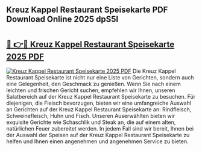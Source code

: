 ## Kreuz Kappel Restaurant Speisekarte PDF Download Online 2025 dpS5I

# <h2><a href="http://gc7t89b.nevu.top/?p=Kreuz+Kappel+Restaurant+Speisekarte">🔗 👉🔴 Kreuz Kappel Restaurant Speisekarte 2025 PDF</a></h2>

[![Kreuz Kappel Restaurant Speisekarte 2025 PDF](https://i.imgur.com/dBaPXMq.png)](http://gc7t89b.nevu.top/?p=Kreuz+Kappel+Restaurant+Speisekarte)
Die Kreuz Kappel Restaurant Speisekarte ist nicht nur eine Liste von Gerichten, sondern auch eine Gelegenheit, den Geschmack zu genießen. Wenn Sie nach einem leichten und frischen Gericht suchen, empfehlen wir Ihnen, unseren Salatbereich auf der Kreuz Kappel Restaurant Speisekarte zu besuchen. Für diejenigen, die Fleisch bevorzugen, bieten wir eine umfangreiche Auswahl an Gerichten auf der Kreuz Kappel Restaurant Speisekarte an: Rindfleisch, Schweinefleisch, Huhn und Fisch. Unseren Auserwählten bieten wir exquisite Gerichte wie Schaschlik und Steak an, die auf einem alten, natürlichen Feuer zubereitet werden. In jedem Fall sind wir bereit, Ihnen bei der Auswahl der Speisen auf der Kreuz Kappel Restaurant Speisekarte zu helfen und Ihnen einen angenehmen und angenehmen Service zu bieten.
